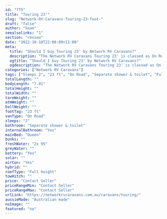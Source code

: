 ```yaml
---
id: "775"
title: "Touring 23'"
slug: "Network-RV-Caravans-Touring-23-foot-"
draft: "false"
author: "Sean"
seealsolinks: "1"
section: "review"
date: "2022-10-10T22:00:09+11:00"
meta:
  title: "Should I buy Touring 23' by Network RV Caravans?"
  description: "The Network RV Caravans Touring 23' is classed as On Road, and sleeps 2 people. It is Australian made and comes in at 23 ft. It generally has Separate shower & toilet."
  ogtitle: "Should I buy Touring 23' by Network RV Caravans?"
  ogdescription: "The Network RV Caravans Touring 23' is classed as On Road, and sleeps 2 people. It is Australian made and comes in at 23 ft. It generally has Separate shower & toilet."
categories: ["Network RV Caravans"]
tags: ["Sleeps 2", "23 ft", "On Road", "Separate shower & toilet", "Full height", "Price Unknown"]
totalLength: ""
bodyLength: "7.01"
totalHeight: ""
totalWidth: ""
tareWeight: ""
atmWeight: ""
ballWeight: ""
footTag: "23 ft"
vanType: "On Road"
sleeps: "2"
bathroom: "Separate shower & toilet"
internalBathroom: "Yes"
mainBed: "Queen"
bunks: ""
freshWater: "2x 95"
greyWater: ""
battery: "Yes"
solar: ""
airCon: "Yes"
hybrid: ""
roofType: "Full height"
towHitch: ""
price: "Contact Seller"
priceRangeMin: "Contact Seller"
priceRangeMax: "Contact Seller"
urlLink: "https://networkrvcaravans.com.au/caravans/touring/"
aussieMade: "Australian made"
noImage: ""
featured: "no"
---
```

